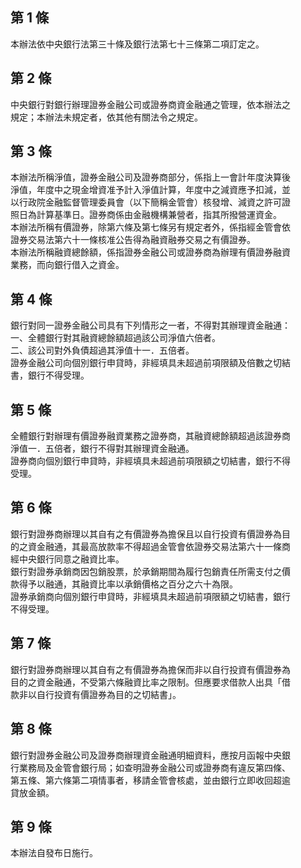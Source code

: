 第 1 條
-------
本辦法依中央銀行法第三十條及銀行法第七十三條第二項訂定之。

第 2 條
-------
中央銀行對銀行辦理證券金融公司或證券商資金融通之管理，依本辦法之  
規定；本辦法未規定者，依其他有關法令之規定。

第 3 條
-------
本辦法所稱淨值，證券金融公司及證券商部分，係指上一會計年度決算後  
淨值，年度中之現金增資准予計入淨值計算，年度中之減資應予扣減，並  
以行政院金融監督管理委員會（以下簡稱金管會）核發增、減資之許可證  
照日為計算基準日。證券商係由金融機構兼營者，指其所撥營運資金。  
本辦法所稱有價證券，除第六條及第七條另有規定者外，係指經金管會依  
證券交易法第六十一條核准公告得為融資融券交易之有價證券。  
本辦法所稱融資總餘額，係指證券金融公司或證券商為辦理有價證券融資  
業務，而向銀行借入之資金。

第 4 條
-------
銀行對同一證券金融公司具有下列情形之一者，不得對其辦理資金融通：  
一、全體銀行對其融資總餘額超過該公司淨值六倍者。  
二、該公司對外負債超過其淨值十一．五倍者。  
證券金融公司向個別銀行申貸時，非經填具未超過前項限額及倍數之切結  
書，銀行不得受理。

第 5 條
-------
全體銀行對辦理有價證券融資業務之證券商，其融資總餘額超過該證券商  
淨值一．五倍者，銀行不得對其辦理資金融通。  
證券商向個別銀行申貸時，非經填具未超過前項限額之切結書，銀行不得  
受理。

第 6 條
-------
銀行對證券商辦理以其自有之有價證券為擔保且以自行投資有價證券為目  
的之資金融通，其最高放款率不得超過金管會依證券交易法第六十一條商  
經中央銀行同意之融資比率。  
銀行對證券承銷商因包銷股票，於承銷期間為履行包銷責任所需支付之價  
款得予以融通，其融資比率以承銷價格之百分之六十為限。  
證券承銷商向個別銀行申貸時，非經填具未超過前項限額之切結書，銀行  
不得受理。

第 7 條
-------
銀行對證券商辦理以其自有之有價證券為擔保而非以自行投資有價證券為  
目的之資金融通，不受第六條融資比率之限制。但應要求借款人出具「借  
款非以自行投資有價證券為目的之切結書」。

第 8 條
-------
銀行對證券金融公司及證券商辦理資金融通明細資料，應按月函報中央銀  
行業務局及金管會銀行局；如查明證券金融公司或證券商有違反第四條、  
第五條、第六條第二項情事者，移請金管會核處，並由銀行立即收回超逾  
貸放金額。

第 9 條
-------
本辦法自發布日施行。

